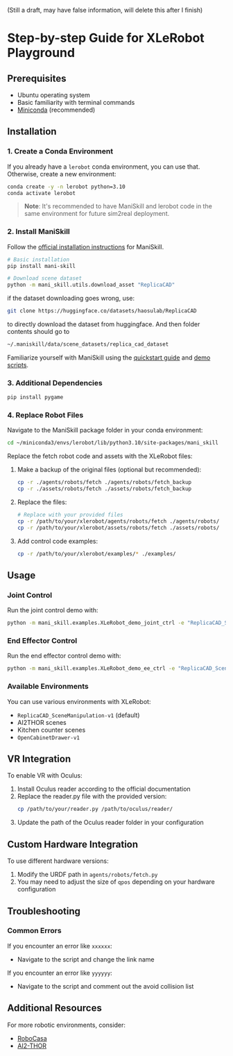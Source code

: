 (Still a draft, may have false information, will delete this after I finish)

# Step-by-step Guide for XLeRobot Playground

## Prerequisites

- Ubuntu operating system
- Basic familiarity with terminal commands
- [Miniconda](https://docs.anaconda.com/free/miniconda/index.html) (recommended)

## Installation

### 1. Create a Conda Environment

If you already have a `lerobot` conda environment, you can use that. Otherwise, create a new environment:

```bash
conda create -y -n lerobot python=3.10
conda activate lerobot
```

> **Note**: It's recommended to have ManiSkill and lerobot code in the same environment for future sim2real deployment.

### 2. Install ManiSkill

Follow the [official installation instructions](https://maniskill.readthedocs.io/en/latest/user_guide/getting_started/installation.html) for ManiSkill.

```bash
# Basic installation
pip install mani-skill

# Download scene dataset
python -m mani_skill.utils.download_asset "ReplicaCAD"
```

if the dataset downloading goes wrong, use:

```bash
git clone https://huggingface.co/datasets/haosulab/ReplicaCAD
```
to directly download the dataset from huggingface. And then folder contents should go to

```bash
~/.maniskill/data/scene_datasets/replica_cad_dataset
```

Familiarize yourself with ManiSkill using the [quickstart guide](https://maniskill.readthedocs.io/en/latest/user_guide/getting_started/quickstart.html) and [demo scripts](https://maniskill.readthedocs.io/en/latest/user_guide/getting_started/quickstart.html).

### 3. Additional Dependencies

```bash
pip install pygame
```

### 4. Replace Robot Files

Navigate to the ManiSkill package folder in your conda environment:

```bash
cd ~/miniconda3/envs/lerobot/lib/python3.10/site-packages/mani_skill
```

Replace the fetch robot code and assets with the XLeRobot files:

1. Make a backup of the original files (optional but recommended):
   ```bash
   cp -r ./agents/robots/fetch ./agents/robots/fetch_backup
   cp -r ./assets/robots/fetch ./assets/robots/fetch_backup
   ```

2. Replace the files:
   ```bash
   # Replace with your provided files
   cp -r /path/to/your/xlerobot/agents/robots/fetch ./agents/robots/
   cp -r /path/to/your/xlerobot/assets/robots/fetch ./assets/robots/
   ```

3. Add control code examples:
   ```bash
   cp -r /path/to/your/xlerobot/examples/* ./examples/
   ```

## Usage

### Joint Control

Run the joint control demo with:

```bash
python -m mani_skill.examples.XLeRobot_demo_joint_ctrl -e "ReplicaCAD_SceneManipulation-v1"   --render-mode="human" --shader="rt-fast" -c "pd_joint_delta_pos_dual_arm"
```

### End Effector Control

Run the end effector control demo with:

```bash
python -m mani_skill.examples.XLeRobot_demo_ee_ctrl -e "ReplicaCAD_SceneManipulation-v1"   --render-mode="human" --shader="rt-fast" -c "pd_joint_delta_pos_dual_arm"
```

### Available Environments

You can use various environments with XLeRobot:

- `ReplicaCAD_SceneManipulation-v1` (default)
- AI2THOR scenes
- Kitchen counter scenes
- `OpenCabinetDrawer-v1`


## VR Integration

To enable VR with Oculus:

1. Install Oculus reader according to the official documentation
2. Replace the reader.py file with the provided version:
   ```bash
   cp /path/to/your/reader.py /path/to/oculus/reader/
   ```
3. Update the path of the Oculus reader folder in your configuration

## Custom Hardware Integration

To use different hardware versions:

1. Modify the URDF path in `agents/robots/fetch.py`
2. You may need to adjust the size of `qpos` depending on your hardware configuration

## Troubleshooting

### Common Errors

If you encounter an error like `xxxxxx`:
- Navigate to the script and change the link name

If you encounter an error like `yyyyyy`:
- Navigate to the script and comment out the avoid collision list

## Additional Resources

For more robotic environments, consider:
- [RoboCasa](https://github.com/StanfordVL/robocasa)
- [AI2-THOR](https://ai2thor.allenai.org/)



  

